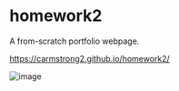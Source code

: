 # homework2
A from-scratch portfolio webpage.

https://carmstrong2.github.io/homework2/

![image](https://user-images.githubusercontent.com/110005249/184561382-dc6a33e5-725a-482f-968a-46627c671fa1.png)
